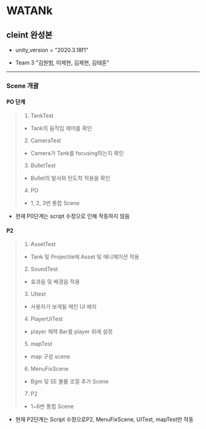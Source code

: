 WATANk
==============
cleint 완성본
--------------

* unity_version = "2020.3.18f1"

* Team 3 "김원범, 이제현, 김재현, 김태훈"

--------------------------------

### Scene 개괄

#### PO 단계
> 1. TankTest
> * Tank의 움직임 제어를 확인
> 2. CameraTest
> * Camera가 Tank를 focusing하는지 확인
> 3. BulletTest
> * Bullet의 발사와 탄도학 적용을 확인
> 4. PO
> * 1, 2, 3번 통합 Scene

* 현재 P0단계는 script 수정으로 인해 작동하지 않음

#### P2
> 1. AssetTest
> * Tank 및 Projectile에 Asset 및 애니메이션 적용
> 2. SoundTest
> * 효과음 및 배경음 적용
> 3. UItest
> * 사용자가 보게될 메인 UI 배치
> 4. PlayerUITest
> * player 체력 Bar를 player 위에 설정
> 5. mapTest
> * map 구성 scene
> 6. MenuFixScene
> * Bgm 및 SE 볼륨 조절 추가 Scene
> 7. P2
> * 1~6번 통합 Scene

* 현재 P2단계는 Script 수정으로P2, MenuFixScene, UITest, mapTest만 작동
